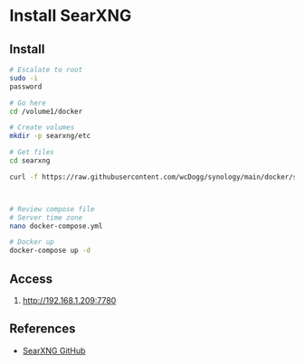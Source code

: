 # Install SearXNG


## Install

```bash
# Escalate to root
sudo -i
password

# Go here
cd /volume1/docker

# Create volumes
mkdir -p searxng/etc

# Get files
cd searxng

curl -f https://raw.githubusercontent.com/wcDogg/synology/main/docker/searxng/docker.compose.yml -o docker-compose.yml



# Review compose file
# Server time zone
nano docker-compose.yml

# Docker up
docker-compose up -d
```

## Access

1. http://192.168.1.209:7780
   

## References

* [SearXNG GitHub](https://github.com/searxng)

